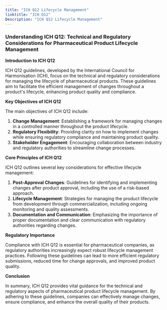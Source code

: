 ```yaml
---
title: "ICH Q12 Lifecycle Management"
linktitle: "ICH Q12"
Description: "ICH Q12 Lifecycle Management"
---
```


### Understanding ICH Q12: Technical and Regulatory Considerations for Pharmaceutical Product Lifecycle Management

**Introduction to ICH Q12**

ICH Q12 guidelines, developed by the International Council for Harmonisation (ICH), focus on the technical and regulatory considerations for managing the lifecycle of pharmaceutical products. These guidelines aim to facilitate the efficient management of changes throughout a product's lifecycle, enhancing product quality and compliance.

**Key Objectives of ICH Q12**

The main objectives of ICH Q12 include:

1. **Change Management**: Establishing a framework for managing changes in a controlled manner throughout the product lifecycle.
2. **Regulatory Flexibility**: Providing clarity on how to implement changes while ensuring regulatory compliance and maintaining product quality.
3. **Stakeholder Engagement**: Encouraging collaboration between industry and regulatory authorities to streamline change processes.

**Core Principles of ICH Q12**

ICH Q12 outlines several key considerations for effective lifecycle management:

1. **Post-Approval Changes**: Guidelines for identifying and implementing changes after product approval, including the use of a risk-based approach.
2. **Lifecycle Management**: Strategies for managing the product lifecycle from development through commercialization, including ongoing monitoring and quality assessments.
3. **Documentation and Communication**: Emphasizing the importance of proper documentation and clear communication with regulatory authorities regarding changes.

**Regulatory Importance**

Compliance with ICH Q12 is essential for pharmaceutical companies, as regulatory authorities increasingly expect robust lifecycle management practices. Following these guidelines can lead to more efficient regulatory submissions, reduced time for change approvals, and improved product quality.

**Conclusion**

In summary, ICH Q12 provides vital guidance for the technical and regulatory aspects of pharmaceutical product lifecycle management. By adhering to these guidelines, companies can effectively manage changes, ensure compliance, and enhance the overall quality of their products.
